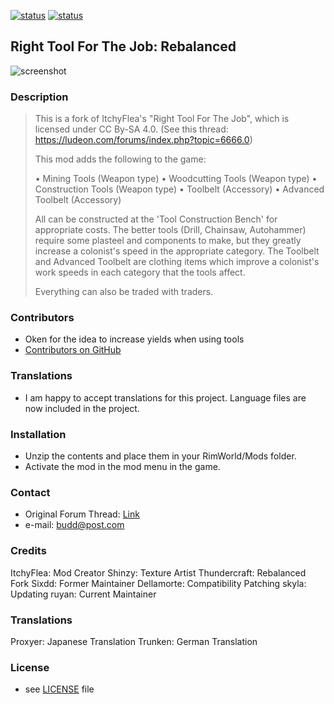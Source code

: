 [![status](https://img.shields.io/badge/A17-working-brightgreen.svg)](https://github.com/Sixdd6/Right-Tool-for-the-Job-Rebalanced/releases/tag/0.17.1.17) [![status](https://img.shields.io/badge/B18-working-brightgreen.svg)](https://github.com/Sixdd6/Right-Tool-for-the-Job-Rebalanced/releases/tag/0.18.1.0)
## Right Tool For The Job: Rebalanced

![screenshot](https://image.ibb.co/j1RoHa/preview.png)

### Description
>This is a fork of ItchyFlea's "Right Tool For The Job", which is licensed under CC By-SA 4.0.
>  	(See this thread: https://ludeon.com/forums/index.php?topic=6666.0)
> 
> This mod adds the following to the game:
> 
> • Mining Tools (Weapon type)
> • Woodcutting Tools (Weapon type)
> • Construction Tools (Weapon type)
> • Toolbelt (Accessory)
> • Advanced Toolbelt (Accessory)
>
> All can be constructed at the 'Tool Construction Bench' for appropriate costs. The better tools (Drill, Chainsaw, Autohammer) require some plasteel and components to make, but they greatly increase a colonist's speed in the appropriate category.
> The Toolbelt and Advanced Toolbelt are clothing items which improve a colonist's work speeds in each category that the tools affect.
> 
> Everything can also be traded with traders.
> 

### Contributors 
- Oken for the idea to increase yields when using tools
- [Contributors on GitHub](https://github.com/ruyanve/Right-Tool-for-the-Job-Rebalanced/graphs/contributors) 

### Translations 
- I am happy to accept translations for this project. Language files are now included in the project. 

### Installation 
- Unzip the contents and place them in your RimWorld/Mods folder. 
- Activate the mod in the mod menu in the game. 
 
### Contact 
- Original Forum Thread: [Link](https://ludeon.com/forums/index.php?topic=33092.0) 
- e-mail: [budd@post.com](budd@post.com) 
 
### Credits 
ItchyFlea: Mod Creator
Shinzy: Texture Artist
Thundercraft: Rebalanced Fork
Sixdd: Former Maintainer
Dellamorte: Compatibility Patching
skyla: Updating
ruyan: Current Maintainer

### Translations
Proxyer: Japanese Translation
Trunken: German Translation
 
### License 
- see [LICENSE](https://github.com/Sixdd6/Right-Tool-for-the-Job-Rebalanced/blob/master/LICENSE) file 
